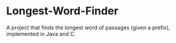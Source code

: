 # Longest-Word-Finder
A project that finds the longest word of passages (given a prefix), implemented in Java and C.

